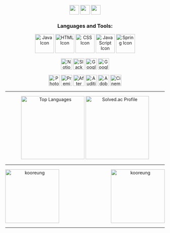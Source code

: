 <p></p>
<div align="center"> 
<div>
    <a href="https://idealcreator38.notion.site/2a350a773629420cbbb5b7d4c91ae4f6?pvs=4" target="_blank">
        <img src="https://img.shields.io/badge/Notion-DD0B78?style=flat-square&logo=Notion&logoColor=white" 
            height="30px"/></a>
    <a href="mailto:crisishyun@gmail.com" target="_blank">
        <img src="https://img.shields.io/badge/Gmail-EA4335?style=flat-square&logo=Gmail&logoColor=white"
            height="30px"/></a>
    <a href="https://www.youtube.com/@kr_studio" target="_blank">
      <img src="https://img.shields.io/badge/Youtube-FF0000?style=flat-square&logo=Youtube&logoColor=white"
          height="30px"/></a>
<!--   <a href="https://www.saramin.co.kr/zf_user/member/resume/view/edit_icon_fl/y/mandb_view/n/res_idx/11191263" target="_blank">
      <img src="https://img.shields.io/badge/kooreung-0A66C2?style=flat-square&logo=Linkedin&logoColor=white"/></a> -->
</div>
<h3 align="center">Languages and Tools:</h3>
    <div>
        <p align="center"> 
            <img src="https://img.icons8.com/color/48/000000/java-coffee-cup-logo--v1.png" alt="Java Icon" height="60px"/>
            <img src="https://img.icons8.com/color/48/000000/html-5--v1.png" alt="HTML Icon" height="60px"/>
            <img src="https://img.icons8.com/color/48/000000/css3.png" alt="CSS Icon" height="60px"/>
            <img src="https://img.icons8.com/color/48/000000/javascript--v1.png" alt="JavaScript Icon" height="60px"/>
            <img src="https://img.icons8.com/color/48/000000/spring-logo.png" alt="Spring Icon" height="60px"/>
        </p>
        <p align="center"> 
            <img src="https://img.icons8.com/color/48/000000/notion.png" alt="Notion Icon" height="35px" />
            <img src="https://img.icons8.com/color/48/000000/slack-new.png" alt="Slack Icon" height="35px" />
            <img src="https://img.icons8.com/color/48/000000/google-slides.png" alt="Google Slides Icon" height="35px" />
            <img src="https://www.gstatic.com/images/branding/product/1x/sheets_48dp.png" alt="Google Sheets Icon" height="35px" />
        </p>
        <p align="center"> 
            <img src="https://img.icons8.com/color/48/000000/adobe-photoshop.png" alt="Photoshop Icon" height="35px" />
            <img src="https://img.icons8.com/color/48/000000/adobe-premiere-pro.png" alt="Premiere Icon" height="35px" />
            <img src="https://img.icons8.com/color/48/000000/adobe-after-effects.png" alt="After Effects Icon" height="35px" />
            <img src="https://img.icons8.com/color/48/000000/adobe-audition.png" alt="Audition Icon" height="35px" />
            <img src="https://img.icons8.com/color/48/000000/adobe-lightroom.png" alt="Adobe Lightroom Icon" height="35px" />
            <img src="https://img.icons8.com/color/48/000000/cinema-4d.png" alt="Cinema 4D Icon" height="35px" />
        </p>
<hr>
        <p>
            <a href="https://github.com/anuraghazra/github-readme-stats">
            <img src="https://github-readme-stats.vercel.app/api/top-langs/?username=kooreung&layout=compact&theme=tokyonight" 
                alt="Top Languages" height="200em" /></a>
                            <a href="https://solved.ac/idealcreator38/">
            <img src="http://mazassumnida.wtf/api/v2/generate_badge?boj=idealcreator38" alt="Solved.ac Profile" height="200em" />
            </a>
        </p>
    </div>

<hr>
<div align="center" style="display: flex; justify-content: space-between;align-items: center;">
    <img height="170em" src="https://github-readme-stats.vercel.app/api?username=kooreung&show_icons=true&theme=tokyonight&locale=en" 
           alt="kooreung" />
    <img height="170em" src="https://github-readme-streak-stats.herokuapp.com/?user=kooreung&theme=tokyonight" 
           alt="kooreung" />
</div>
<hr>
